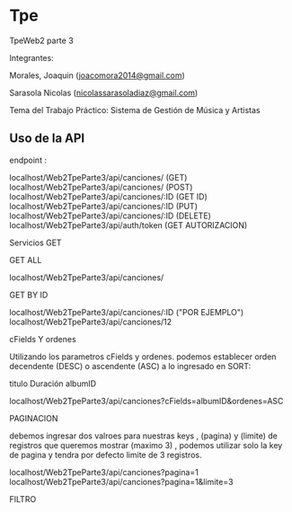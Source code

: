# Tpe
TpeWeb2 parte 3

Integrantes: 

Morales, Joaquin (joacomora2014@gmail.com)

Sarasola Nicolas (nicolassarasoladiaz@gmail.com)

Tema del Trabajo Práctico: Sistema de Gestión de Música y Artistas


## Uso de la API

endpoint : 


localhost/Web2TpeParte3/api/canciones/ (GET)
localhost/Web2TpeParte3/api/canciones/ (POST)
localhost/Web2TpeParte3/api/canciones/:ID (GET ID)
localhost/Web2TpeParte3/api/canciones/:ID (PUT)
localhost/Web2TpeParte3/api/canciones/:ID (DELETE)
localhost/Web2TpeParte3/api/auth/token (GET AUTORIZACION)

Servicios GET

GET ALL

localhost/Web2TpeParte3/api/canciones/

GET BY ID

localhost/Web2TpeParte3/api/canciones/:ID          ("POR EJEMPLO")    localhost/Web2TpeParte3/api/canciones/12



cFields Y ordenes 

Utilizando los parametros cFields y ordenes. podemos establecer orden decendente (DESC) o ascendente (ASC) a lo ingresado en SORT:

titulo 
Duración 
albumID

localhost/Web2TpeParte3/api/canciones?cFields=albumID&ordenes=ASC


PAGINACION

debemos ingresar dos valroes para nuestras keys , (pagina) y  (limite) de registros que queremos mostrar (maximo 3) , podemos utilizar solo la key de pagina y tendra por defecto limite de 3 registros.

localhost/Web2TpeParte3/api/canciones?pagina=1
localhost/Web2TpeParte3/api/canciones?pagina=1&limite=3  


FILTRO 




